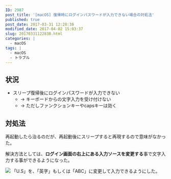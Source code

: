 ```yaml
---
ID: 2987
post_title: '[macOS] 復帰時にログインパスワードが入力できない場合の対処法'
published: true
post_date: 2017-03-31 12:28:38
modified_date: 2017-04-02 15:03:37
slug: 20170331122838.html
categories: |
  - macOS
tags: |
  - macOS
  - トラブル
---
```

## 状況
* スリープ復帰後にログインパスワードが入力できない
  * → キーボードからの文字入力を受け付けない
  * → ただしファンクションキーやcapsキーは効く

## 対処法
再起動したら治るのだが、再起動後にスリープすると再現するので意味がなかった。

解決方法としては、**ログイン画面の右上にある入力ソースを変更する**事で文字入力する事ができるようになった。

![](https://i.imgur.com/QsCG7so.png)
「U.S」を、「英字」もしくは「ABC」に変更して入力できるようにした。